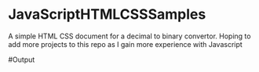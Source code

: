 # JavaScriptHTMLCSSSamples
A simple HTML CSS document for a decimal to binary convertor. Hoping to add more projects to this repo as I gain more experience with Javascript

#Output
